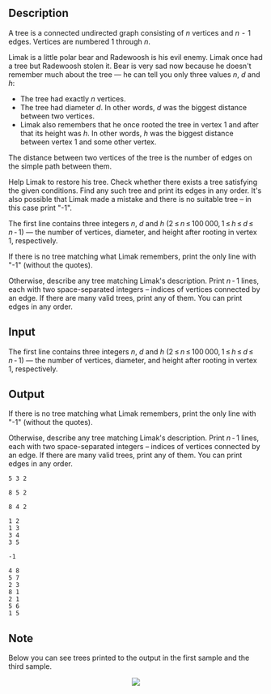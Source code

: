## Description

<div><p>A tree is a connected undirected graph consisting of <span class="tex-span"><i>n</i></span> vertices and <span class="tex-span"><i>n</i>  -  1</span> edges. Vertices are numbered <span class="tex-span">1</span> through <span class="tex-span"><i>n</i></span>.</p><p>Limak is a little polar bear and Radewoosh is his evil enemy. Limak once had a tree but Radewoosh stolen it. Bear is very sad now because he doesn't remember much about the tree&nbsp;— he can tell you only three values <span class="tex-span"><i>n</i></span>, <span class="tex-span"><i>d</i></span> and <span class="tex-span"><i>h</i></span>:</p><ul> <li> The tree had exactly <span class="tex-span"><i>n</i></span> vertices. </li><li> The tree had diameter <span class="tex-span"><i>d</i></span>. In other words, <span class="tex-span"><i>d</i></span> was the biggest distance between two vertices. </li><li> Limak also remembers that he once rooted the tree in vertex <span class="tex-span">1</span> and after that its height was <span class="tex-span"><i>h</i></span>. In other words, <span class="tex-span"><i>h</i></span> was the biggest distance between vertex <span class="tex-span">1</span> and some other vertex. </li></ul><p>The distance between two vertices of the tree is the number of edges on the simple path between them.</p><p>Help Limak to restore his tree. Check whether there exists a tree satisfying the given conditions. Find any such tree and print its edges in any order. It's also possible that Limak made a mistake and there is no suitable tree&nbsp;– in this case print "<span class="tex-font-style-tt">-1</span>".</p></div><div class="input-specification"><p>The first line contains three integers <span class="tex-span"><i>n</i></span>, <span class="tex-span"><i>d</i></span> and <span class="tex-span"><i>h</i></span> (<span class="tex-span">2 ≤ <i>n</i> ≤ 100 000, 1 ≤ <i>h</i> ≤ <i>d</i> ≤ <i>n</i> - 1</span>)&nbsp;— the number of vertices, diameter, and height after rooting in vertex <span class="tex-span">1</span>, respectively.</p></div><div class="output-specification"><p>If there is no tree matching what Limak remembers, print the only line with "<span class="tex-font-style-tt">-1</span>" (without the quotes).</p><p>Otherwise, describe any tree matching Limak's description. Print <span class="tex-span"><i>n</i> - 1</span> lines, each with two space-separated integers&nbsp;– indices of vertices connected by an edge. If there are many valid trees, print any of them. You can print edges in any order.</p></div>

## Input

<p>The first line contains three integers <span class="tex-span"><i>n</i></span>, <span class="tex-span"><i>d</i></span> and <span class="tex-span"><i>h</i></span> (<span class="tex-span">2 ≤ <i>n</i> ≤ 100 000, 1 ≤ <i>h</i> ≤ <i>d</i> ≤ <i>n</i> - 1</span>)&nbsp;— the number of vertices, diameter, and height after rooting in vertex <span class="tex-span">1</span>, respectively.</p>

## Output

<p>If there is no tree matching what Limak remembers, print the only line with "<span class="tex-font-style-tt">-1</span>" (without the quotes).</p><p>Otherwise, describe any tree matching Limak's description. Print <span class="tex-span"><i>n</i> - 1</span> lines, each with two space-separated integers&nbsp;– indices of vertices connected by an edge. If there are many valid trees, print any of them. You can print edges in any order.</p>





```input1
5 3 2

```




```input2
8 5 2

```




```input3
8 4 2

```




```output1
1 2
1 3
3 4
3 5
```




```output2
-1

```




```output3
4 8
5 7
2 3
8 1
2 1
5 6
1 5

```



## Note

<p>Below you can see trees printed to the output in the first sample and the third sample.</p><center> <img class="tex-graphics" src="file://FU3KOh4G.png" style="max-width: 100.0%;max-height: 100.0%;"> </center>
